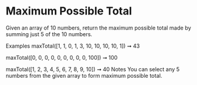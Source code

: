# Maximum Possible Total

Given an array of 10 numbers, return the maximum possible total made by summing just 5 of the 10 numbers.

Examples
maxTotal([1, 1, 0, 1, 3, 10, 10, 10, 10, 1]) ➞ 43

maxTotal([0, 0, 0, 0, 0, 0, 0, 0, 0, 100]) ➞ 100

maxTotal([1, 2, 3, 4, 5, 6, 7, 8, 9, 10]) ➞ 40
Notes
You can select any 5 numbers from the given array to form maximum possible total.
